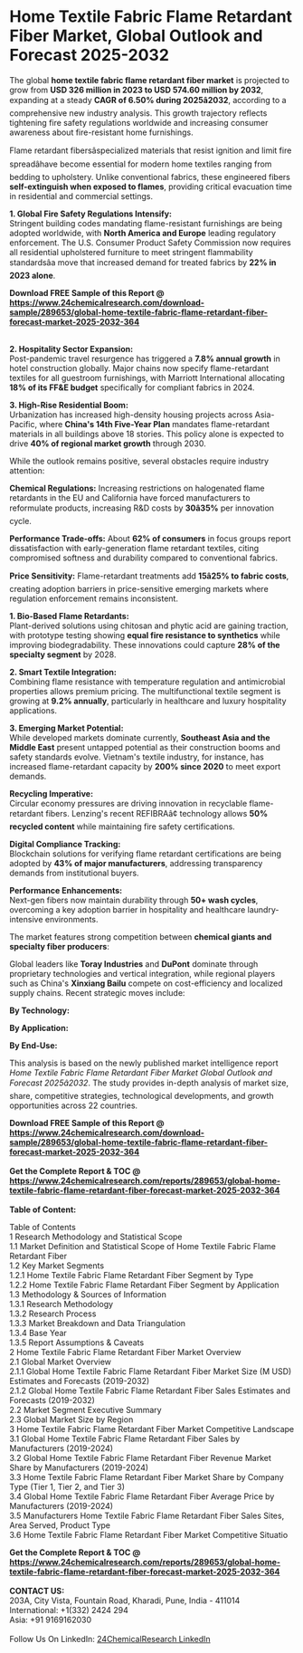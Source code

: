 <h1>Home Textile Fabric Flame Retardant Fiber Market, Global Outlook and Forecast 2025-2032</h1><p>The global <strong>home textile fabric flame retardant fiber market</strong> is projected to grow from <strong>USD 326 million in 2023 to USD 574.60 million by 2032</strong>, expanding at a steady <strong>CAGR of 6.50% during 2025â2032</strong>, according to a comprehensive new industry analysis. This growth trajectory reflects tightening fire safety regulations worldwide and increasing consumer awareness about fire-resistant home furnishings.</p><p>Flame retardant fibersâspecialized materials that resist ignition and limit fire spreadâhave become essential for modern home textiles ranging from bedding to upholstery. Unlike conventional fabrics, these engineered fibers <strong>self-extinguish when exposed to flames</strong>, providing critical evacuation time in residential and commercial settings.</p><p><strong>1. Global Fire Safety Regulations Intensify:</strong><br>
Stringent building codes mandating flame-resistant furnishings are being adopted worldwide, with <strong>North America and Europe</strong> leading regulatory enforcement. The U.S. Consumer Product Safety Commission now requires all residential upholstered furniture to meet stringent flammability standardsâa move that increased demand for treated fabrics by <strong>22% in 2023 alone</strong>.</p><div><b>Download FREE Sample of this Report @ 
            <a href="https://www.24chemicalresearch.com/download-sample/289653/global-home-textile-fabric-flame-retardant-fiber-forecast-market-2025-2032-364">
            https://www.24chemicalresearch.com/download-sample/289653/global-home-textile-fabric-flame-retardant-fiber-forecast-market-2025-2032-364</a></b></div><br><p><strong>2. Hospitality Sector Expansion:</strong><br>
Post-pandemic travel resurgence has triggered a <strong>7.8% annual growth</strong> in hotel construction globally. Major chains now specify flame-retardant textiles for all guestroom furnishings, with Marriott International allocating <strong>18% of its FF&amp;E budget</strong> specifically for compliant fabrics in 2024.</p><p><strong>3. High-Rise Residential Boom:</strong><br>
Urbanization has increased high-density housing projects across Asia-Pacific, where <strong>China's 14th Five-Year Plan</strong> mandates flame-retardant materials in all buildings above 18 stories. This policy alone is expected to drive <strong>40% of regional market growth</strong> through 2030.</p><p>While the outlook remains positive, several obstacles require industry attention:</p><p><strong>Chemical Regulations:</strong> Increasing restrictions on halogenated flame retardants in the EU and California have forced manufacturers to reformulate products, increasing R&amp;D costs by <strong>30â35%</strong> per innovation cycle.</p><p><strong>Performance Trade-offs:</strong> About <strong>62% of consumers</strong> in focus groups report dissatisfaction with early-generation flame retardant textiles, citing compromised softness and durability compared to conventional fabrics.</p><p><strong>Price Sensitivity:</strong> Flame-retardant treatments add <strong>15â25% to fabric costs</strong>, creating adoption barriers in price-sensitive emerging markets where regulation enforcement remains inconsistent.</p><p><strong>1. Bio-Based Flame Retardants:</strong><br>
Plant-derived solutions using chitosan and phytic acid are gaining traction, with prototype testing showing <strong>equal fire resistance to synthetics</strong> while improving biodegradability. These innovations could capture <strong>28% of the specialty segment</strong> by 2028.</p><p><strong>2. Smart Textile Integration:</strong><br>
Combining flame resistance with temperature regulation and antimicrobial properties allows premium pricing. The multifunctional textile segment is growing at <strong>9.2% annually</strong>, particularly in healthcare and luxury hospitality applications.</p><p><strong>3. Emerging Market Potential:</strong><br>
While developed markets dominate currently, <strong>Southeast Asia and the Middle East</strong> present untapped potential as their construction booms and safety standards evolve. Vietnam's textile industry, for instance, has increased flame-retardant capacity by <strong>200% since 2020</strong> to meet export demands.</p><p><strong>Recycling Imperative:</strong><br>
	Circular economy pressures are driving innovation in recyclable flame-retardant fibers. Lenzing's recent REFIBRAâ¢ technology allows <strong>50% recycled content</strong> while maintaining fire safety certifications.</p><p><strong>Digital Compliance Tracking:</strong><br>
	Blockchain solutions for verifying flame retardant certifications are being adopted by <strong>43% of major manufacturers</strong>, addressing transparency demands from institutional buyers.</p><p><strong>Performance Enhancements:</strong><br>
	Next-gen fibers now maintain durability through <strong>50+ wash cycles</strong>, overcoming a key adoption barrier in hospitality and healthcare laundry-intensive environments.</p><p>The market features strong competition between <strong>chemical giants and specialty fiber producers</strong>:</p><p>Global leaders like <strong>Toray Industries</strong> and <strong>DuPont</strong> dominate through proprietary technologies and vertical integration, while regional players such as China's <strong>Xinxiang Bailu</strong> compete on cost-efficiency and localized supply chains. Recent strategic moves include:</p><p><strong>By Technology:</strong></p><p><strong>By Application:</strong></p><p><strong>By End-Use:</strong></p><p>This analysis is based on the newly published market intelligence report <em>Home Textile Fabric Flame Retardant Fiber Market Global Outlook and Forecast 2025â2032</em>. The study provides in-depth analysis of market size, share, competitive strategies, technological developments, and growth opportunities across 22 countries.</p><div><b>Download FREE Sample of this Report @ 
            <a href="https://www.24chemicalresearch.com/download-sample/289653/global-home-textile-fabric-flame-retardant-fiber-forecast-market-2025-2032-364">
            https://www.24chemicalresearch.com/download-sample/289653/global-home-textile-fabric-flame-retardant-fiber-forecast-market-2025-2032-364</a></b></div><br><div><b>Get the Complete Report & TOC @ 
            <a href="https://www.24chemicalresearch.com/reports/289653/global-home-textile-fabric-flame-retardant-fiber-forecast-market-2025-2032-364">
            https://www.24chemicalresearch.com/reports/289653/global-home-textile-fabric-flame-retardant-fiber-forecast-market-2025-2032-364</a></b></div><br>
            <b>Table of Content:</b><p>Table of Contents<br />
1 Research Methodology and Statistical Scope<br />
1.1 Market Definition and Statistical Scope of Home Textile Fabric Flame Retardant Fiber<br />
1.2 Key Market Segments<br />
1.2.1 Home Textile Fabric Flame Retardant Fiber Segment by Type<br />
1.2.2 Home Textile Fabric Flame Retardant Fiber Segment by Application<br />
1.3 Methodology & Sources of Information<br />
1.3.1 Research Methodology<br />
1.3.2 Research Process<br />
1.3.3 Market Breakdown and Data Triangulation<br />
1.3.4 Base Year<br />
1.3.5 Report Assumptions & Caveats<br />
2 Home Textile Fabric Flame Retardant Fiber Market Overview<br />
2.1 Global Market Overview<br />
2.1.1 Global Home Textile Fabric Flame Retardant Fiber Market Size (M USD) Estimates and Forecasts (2019-2032)<br />
2.1.2 Global Home Textile Fabric Flame Retardant Fiber Sales Estimates and Forecasts (2019-2032)<br />
2.2 Market Segment Executive Summary<br />
2.3 Global Market Size by Region<br />
3 Home Textile Fabric Flame Retardant Fiber Market Competitive Landscape<br />
3.1 Global Home Textile Fabric Flame Retardant Fiber Sales by Manufacturers (2019-2024)<br />
3.2 Global Home Textile Fabric Flame Retardant Fiber Revenue Market Share by Manufacturers (2019-2024)<br />
3.3 Home Textile Fabric Flame Retardant Fiber Market Share by Company Type (Tier 1, Tier 2, and Tier 3)<br />
3.4 Global Home Textile Fabric Flame Retardant Fiber Average Price by Manufacturers (2019-2024)<br />
3.5 Manufacturers Home Textile Fabric Flame Retardant Fiber Sales Sites, Area Served, Product Type<br />
3.6 Home Textile Fabric Flame Retardant Fiber Market Competitive Situatio</p><div><b>Get the Complete Report & TOC @ 
            <a href="https://www.24chemicalresearch.com/reports/289653/global-home-textile-fabric-flame-retardant-fiber-forecast-market-2025-2032-364">
            https://www.24chemicalresearch.com/reports/289653/global-home-textile-fabric-flame-retardant-fiber-forecast-market-2025-2032-364</a></b></div><br><b>CONTACT US:</b><br>
            203A, City Vista, Fountain Road, Kharadi, Pune, India - 411014<br>
            International: +1(332) 2424 294<br>
            Asia: +91 9169162030 <br><br>
            Follow Us On LinkedIn: <a href="https://www.linkedin.com/company/24chemicalresearch/">24ChemicalResearch LinkedIn</a>